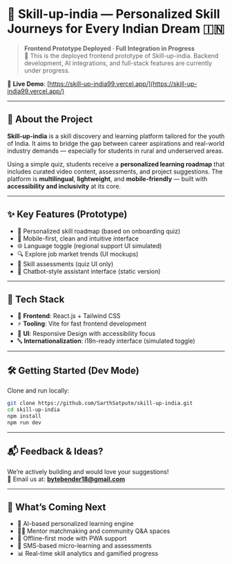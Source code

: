 # 🌟 Skill-up-india — Personalized Skill Journeys for Every Indian Dream 🇮🇳

> **Frontend Prototype Deployed · Full Integration in Progress**  
> 🚧 This is the deployed frontend prototype of Skill-up-india. Backend development, AI integrations, and full-stack features are currently under progress.

🔗 **Live Demo**: [https://skill-up-india99.vercel.app/](https://skill-up-india99.vercel.app/)

---

## 🧠 About the Project

**Skill-up-india** is a skill discovery and learning platform tailored for the youth of India. It aims to bridge the gap between career aspirations and real-world industry demands — especially for students in rural and underserved areas.

Using a simple quiz, students receive a **personalized learning roadmap** that includes curated video content, assessments, and project suggestions. The platform is **multilingual**, **lightweight**, and **mobile-friendly** — built with **accessibility and inclusivity** at its core.

---

## ✨ Key Features (Prototype)

- 🎯 Personalized skill roadmap (based on onboarding quiz)
- 📱 Mobile-first, clean and intuitive interface
- 🌐 Language toggle (regional support UI simulated)
- 🔍 Explore job market trends (UI mockups)
- 🧪 Skill assessments (quiz UI only)
- 🤖 Chatbot-style assistant interface (static version)

---

## 🚀 Tech Stack

- 🧩 **Frontend**: React.js + Tailwind CSS
- ⚡ **Tooling**: Vite for fast frontend development
- 📱 **UI**: Responsive Design with accessibility focus
- 🔤 **Internationalization**: i18n-ready interface (simulated toggle)

---

## 🛠 Getting Started (Dev Mode)

Clone and run locally:

```bash
git clone https://github.com/SarthSatpute/skill-up-india.git
cd skill-up-india
npm install
npm run dev
```

---



## 📬 Feedback & Ideas?

We’re actively building and would love your suggestions!  
📧 Email us at: **bytebender18@gmail.com**

---

## 🌱 What’s Coming Next

- 🤖 AI-based personalized learning engine
- 🧑‍🏫 Mentor matchmaking and community Q&A spaces
- 📶 Offline-first mode with PWA support
- 📲 SMS-based micro-learning and assessments
- 📊 Real-time skill analytics and gamified progress

